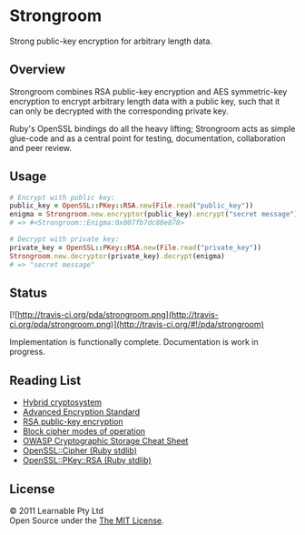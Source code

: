 Strongroom
==========

Strong public-key encryption for arbitrary length data.


Overview
--------

Strongroom combines RSA public-key encryption and AES symmetric-key encryption to encrypt arbitrary length data with a public key, such that it can only be decrypted with the corresponding private key.

Ruby's OpenSSL bindings do all the heavy lifting; Strongroom acts as simple glue-code and as a central point for testing, documentation, collaboration and peer review.


Usage
-----

```ruby
# Encrypt with public key:
public_key = OpenSSL::PKey::RSA.new(File.read("public_key"))
enigma = Strongroom.new.encryptor(public_key).encrypt("secret message")
# => #<Strongroom::Enigma:0x007fb7dc80e878>

# Decrypt with private key:
private_key = OpenSSL::PKey::RSA.new(File.read("private_key"))
Strongroom.new.decryptor(private_key).decrypt(enigma)
# => "secret message"
```


Status
------

[![http://travis-ci.org/pda/strongroom.png](http://travis-ci.org/pda/strongroom.png)](http://travis-ci.org/#!/pda/strongroom)

Implementation is functionally complete. Documentation is work in progress.


Reading List
------------

* [Hybrid cryptosystem](http://en.wikipedia.org/wiki/Hybrid_cryptosystem)
* [Advanced Encryption Standard](http://en.wikipedia.org/wiki/Advanced_Encryption_Standard)
* [RSA public-key encryption](http://en.wikipedia.org/wiki/RSA)
* [Block cipher modes of operation](http://en.wikipedia.org/wiki/Block_cipher_modes_of_operation)
* [OWASP Cryptographic Storage Cheat Sheet](https://www.owasp.org/index.php/Cryptographic_Storage_Cheat_Sheet)
* [OpenSSL::Cipher (Ruby stdlib)](http://ruby-doc.org/stdlib/libdoc/openssl/rdoc/classes/OpenSSL/Cipher.html)
* [OpenSSL::PKey::RSA (Ruby stdlib)](http://ruby-doc.org/stdlib/libdoc/openssl/rdoc/classes/OpenSSL/PKey/RSA.html)


License
-------

© 2011 Learnable Pty Ltd  
Open Source under the [The MIT License](http://www.opensource.org/licenses/mit-license.php).

